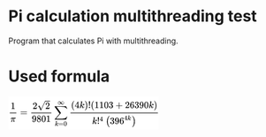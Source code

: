 # Pi calculation multithreading test
Program that calculates Pi with multithreading.

# Used formula
![formula for pi](images/pi_formula.png)
